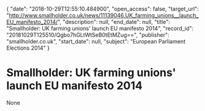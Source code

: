 {
  "date": "2018-10-29T12:55:10.484900", 
  "open_access": false, 
  "target_url": "http://www.smallholder.co.uk/news/11139046.UK_farming_unions__launch_EU_manifesto_2014/", 
  "description": null, 
  "end_date": null, 
  "title": "Smallholder: UK farming unions' launch EU manifesto 2014", 
  "record_id": "20181029T125510/Qgbo7hGLtWtSeB0tEtMZug==", 
  "publisher": "smallholder.co.uk", 
  "start_date": null, 
  "subject": "European Parliament Elections 2014"
}

# Smallholder: UK farming unions' launch EU manifesto 2014

None